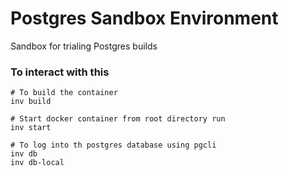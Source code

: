 # Postgres Sandbox Environment
Sandbox for trialing Postgres builds


### To interact with this
```shell
# To build the container
inv build

# Start docker container from root directory run
inv start

# To log into th postgres database using pgcli
inv db
inv db-local 

```

